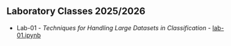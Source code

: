 ## Laboratory Classes 2025/2026

* Lab-01 - *Techniques for Handling Large Datasets in Classification* - [lab-01.ipynb](https://github.com/sebov/dzd/blob/main/labs/lab-01/lab-01.ipynb)
